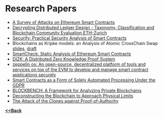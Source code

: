 # Research Papers

- [A Survey of Attacks on Ethereum Smart Contracts](https://eprint.iacr.org/2016/1007.pdf)
- [Decrypting Distributed Ledger Design - Taxonomy, Classification and Blockchain Community Evaluation ETH-Zurich](https://arxiv.org/pdf/1811.03419.pdf)
- [Securify: Practical Security Analysis of Smart Contracts](https://files.sri.inf.ethz.ch/website/papers/ccs18-securify.pdf)
- Blockchains as Kripke models: an Analysis of Atomic CrossChain Swap [slides](https://yoichihirai.com/isola.pdf), [draft](https://yoichihirai.com/isola-paper.pdf)
- [SmartCheck: Static Analysis of Ethereum Smart Contracts](https://orbilu.uni.lu/bitstream/10993/35862/1/smartcheck-paper.pdf)
- [DIZK: A Distributed Zero Knowledge Proof System](https://eprint.iacr.org/2018/691.pdf)
- [zeppelin os: An open-source, decentralized platform of tools and services on top of the EVM to develop and manage smart contract applications securely](https://zeppelinos.org/zeppelin_os_whitepaper.pdf)
- [Smart Contracts as a Form of Solely Automated Processing Under the GDPR](https://papers.ssrn.com/sol3/papers.cfm?abstract_id=3311370#)
- [BLOCKBENCH: A Framework for Analyzing Private Blockchains](https://www.comp.nus.edu.sg/~ooibc/blockbench.pdf)
- [Deconstructing the Blockchain to Approach Physical Limits](https://arxiv.org/pdf/1810.08092.pdf)
- [The Attack of the Clones against Proof-of-Authority](https://arxiv.org/pdf/1902.10244.pdf)

**[<<Back](https://aabdulwahed.github.io/Smart-Contracts-Notes/)**
